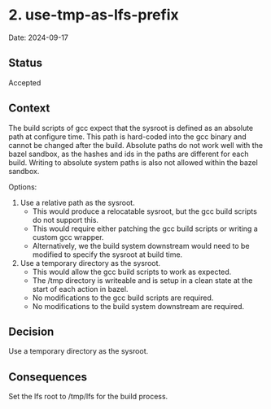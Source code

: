 # 2. use-tmp-as-lfs-prefix

Date: 2024-09-17

## Status

Accepted

## Context

The build scripts of gcc expect that the sysroot is defined as an absolute path at configure time.
This path is hard-coded into the gcc binary and cannot be changed after the build.
Absolute paths do not work well with the bazel sandbox, as the hashes and ids in the paths are different for each build.
Writing to absolute system paths is also not allowed within the bazel sandbox.

Options:

1. Use a relative path as the sysroot.
   * This would produce a relocatable sysroot, but the gcc build scripts do not support this.
   * This would require either patching the gcc build scripts or writing a custom gcc wrapper.
   * Alternatively, we the build system downstream would need to be modified to specify the sysroot at build time.
2. Use a temporary directory as the sysroot.
   * This would allow the gcc build scripts to work as expected.
   * The /tmp directory is writeable and is setup in a clean state at the start of each action in bazel.
   * No modifications to the gcc build scripts are required.
   * No modifications to the build system downstream are required.

## Decision

Use a temporary directory as the sysroot.

## Consequences

Set the lfs root to /tmp/lfs for the build process.
